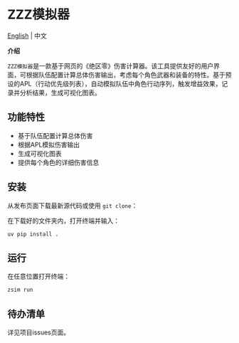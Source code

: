 # ZZZ模拟器

[English](../README.md) | 中文

**介绍**

`ZZZ模拟器`是一款基于网页的《绝区零》伤害计算器。该工具提供友好的用户界面，可根据队伍配置计算总体伤害输出，考虑每个角色武器和装备的特性。基于预设的APL（行动优先级列表），自动模拟队伍中角色行动序列，触发增益效果，记录并分析结果，生成可视化图表。

## 功能特性

- 基于队伍配置计算总体伤害
- 根据APL模拟伤害输出
- 生成可视化图表
- 提供每个角色的详细伤害信息

## 安装

从发布页面下载最新源代码或使用 `git clone`：

在下载好的文件夹内，打开终端并输入：

```bash
uv pip install .
```

## 运行

在任意位置打开终端：

```bash
zsim run
```

## 待办清单

详见项目issues页面。
